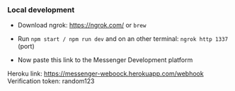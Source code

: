 ### Local development

- Download ngrok: https://ngrok.com/ or `brew`
- Run `npm start / npm run dev` and on an other terminal: `ngrok http 1337` (port)

- Now paste this link to the Messenger Development platform


Heroku link: https://messenger-weboock.herokuapp.com/webhook
Verification token: random123